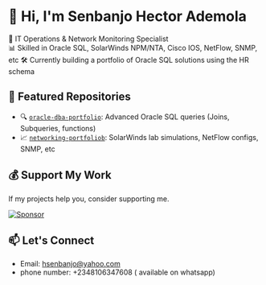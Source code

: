 # 👋 Hi, I'm Senbanjo Hector Ademola

🎯 IT Operations & Network Monitoring Specialist  
📊 Skilled in Oracle SQL, SolarWinds NPM/NTA, Cisco IOS, NetFlow, SNMP, etc 
🛠 Currently building a portfolio of Oracle SQL solutions using the HR schema

## 📂 Featured Repositories
- 🔍 [`oracle-dba-portfolio`](https://github.com/hectorsenabnjo/oracle-dba-portfolio): Advanced Oracle SQL queries (Joins, Subqueries, functions)
- 📈 [`networking-portfoliob`](https://github.com/your_username/networking-portfolio): SolarWinds lab simulations, NetFlow configs, SNMP, etc

## 💰 Support My Work
If my projects help you, consider supporting me.

[![Sponsor](https://img.shields.io/badge/Sponsor-grey?logo=github&style=for-the-badge)](https://github.com/sponsors/hectorsenbanjo)

## 📫 Let's Connect
- Email: hsenbanjo@yahoo.com
- phone number: +2348106347608 ( available on whatsapp)
   
